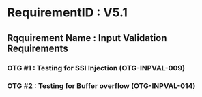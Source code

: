 # RequirementID : V5.1
## Rqquirement Name : Input Validation Requirements


### OTG #1 : Testing for SSI Injection (OTG-INPVAL-009)


### OTG #2 : Testing for Buffer overflow (OTG-INPVAL-014)
